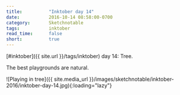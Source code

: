 ```yaml
---
title:          "Inktober day 14"
date:           2016-10-14 08:58:00-0700
category:       Sketchnotable
tags:           inktober
read_time:      false
short:          true
---
```

[#inktober]({{ site.url }}/tags/inktober) day 14: Tree.

The best playgrounds are natural.

![Playing in tree]({{ site.media_url }}/images/sketchnotable/inktober-2016/inktober-day-14.jpg){:loading="lazy"}
